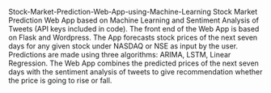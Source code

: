Stock-Market-Prediction-Web-App-using-Machine-Learning
Stock Market Prediction Web App based on Machine Learning and Sentiment Analysis of Tweets (API keys included in code). 
The front end of the Web App is based on Flask and Wordpress. The App forecasts stock prices of the next seven days for any given stock under NASDAQ or NSE as input by the user. 
Predictions are made using three algorithms: ARIMA, LSTM, Linear Regression. 
The Web App combines the predicted prices of the next seven days with the sentiment analysis of tweets to give recommendation whether the price is going to rise or fall.
